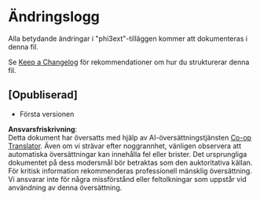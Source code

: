 <!--
CO_OP_TRANSLATOR_METADATA:
{
  "original_hash": "dbb0b6218ce5f9cf0ede8f4201f6ad58",
  "translation_date": "2025-07-16T16:49:14+00:00",
  "source_file": "code/07.Lab/01/Apple/phi3ext/CHANGELOG.md",
  "language_code": "sv"
}
-->
# Ändringslogg

Alla betydande ändringar i "phi3ext"-tilläggen kommer att dokumenteras i denna fil.

Se [Keep a Changelog](http://keepachangelog.com/) för rekommendationer om hur du strukturerar denna fil.

## [Opubliserad]

- Första versionen

**Ansvarsfriskrivning**:  
Detta dokument har översatts med hjälp av AI-översättningstjänsten [Co-op Translator](https://github.com/Azure/co-op-translator). Även om vi strävar efter noggrannhet, vänligen observera att automatiska översättningar kan innehålla fel eller brister. Det ursprungliga dokumentet på dess modersmål bör betraktas som den auktoritativa källan. För kritisk information rekommenderas professionell mänsklig översättning. Vi ansvarar inte för några missförstånd eller feltolkningar som uppstår vid användning av denna översättning.